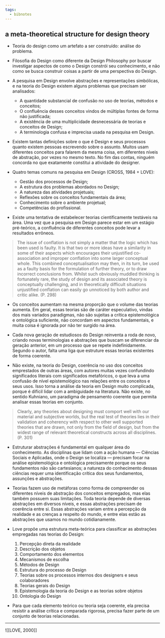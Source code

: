 ```yaml
---
tags:
  - bibnotes
---
```

## a meta-theoretical structure for design theory

- Teoria do design como um artefato a ser construído: análise do problema. 

- Filosofia do Design como diferente da Design Philosophy por buscar investigar aspectos de como o Design constrói seu conhecimento, e não como se busca construir coisas a partir de uma perspectiva do Design.

- A pesquisa em Design envolve abstrações e representações simbólicas, e na teoria do Design existem alguns problemas que precisam ser analisados:
	- A quantidade substancial de confusão no uso de teorias, métodos e conceitos;
	- O confluência desses conceitos vindos de múltiplas fontes de forma não justificada;
	- A existência de uma multiplicidade desnecessária de teorias e conceitos de Design;
	- A terminologia confusa e imprecisa usada na pesquisa em Design.

- Existem tantas definições sobre o que é Design e seus processos quanto existem pessoas escrevendo sobre o assunto. Muitos usam diferentes conceitos para falarem da mesma coisa, em diferentes níveis de abstração, por vezes no mesmo texto. No fim das contas, ninguém concorda no que exatamente constitui a atividade do designer.

- Quatro temas comuns na pesquisa em Design (CROSS, 1984 + LOVE):
	- Gestão dos processos de Design;
	- A estrutura dos problemas abordados no Design;
	- A natureza das atividades projetuais;
	- Reflexões sobre os conceitos fundamentais da área;
	- Conhecimento sobre o ambiente projetual;
	- Competências do profissional.

- Existe uma tentativa de estabelecer teorias cientificamente testáveis na área. Uma vez que a pesquisa em Design parece estar em um estágio pré-teórico, a confluência de diferentes conceitos pode levar a resultados errôneos.

> The issue of conflation is not simply a matter that the logic which has been used is faulty. It is that two or more ideas have a similarity in some of their aspects which encourages their unjustified co-association and improper conflation into some larger conceptual whole. This combined conceptualisation may then, in its turn, be used as a faulty basis for the formulation of further theory, or to draw incorrect conclusions from. Whilst such obviously muddled thinking is fortunately rare, the study of design and its associated theory is conceptually challenging, and in theoretically difficult situations unjustified conflation can easily go unnoticed by both author and critic alike. (P. 298)

- Os conceitos aumentam na mesma proporção que o volume das teorias aumenta. Em geral, essas teorias são de caráter especulativo, vindas dos mais variados paradigmas, não são sujeitas a crítica epistemológica e ontológica suficiente, não concordam em aspectos fundamentais, e muita coisa é ignorada por não ter surgido na área.

- Cada nova geração de estudiosos do Design reinventa a roda de novo, criando novas terminologias e abstrações que buscam se diferenciar da geração anterior, em um processo que se repete indefinidamente. Segundo o autor, falta uma liga que estruture essas teorias existentes de forma coerente.

- Não existe, na teoria do Design, coerência no uso dos conceitos emprestados de outras áreas, com autores muitas vezes confundindo significados literais com significados metafóricos, o que leva a uma confusão de nível epistemológico nas relações entre os conceitos e seus usos. Isso torna a análise da teoria em Design muito complicada, porque é difícil lidar com a ambiguidade na literatura. Não existe, no sentido Kuhniano, um paradigma de pensamento coerente que permita analisar essas teorias em conjunto.

> Clearly, any theories about designing must comport well with our material and subjective worlds, but the real test of theories lies in their validation and coherency with respect to other well supported theories that are drawn, not only from the field of design, but from the widest range of relevant theoretical constructs across all disciplines. (P. 301)

- Estruturar abstrações é fundamental em qualquer área do conhecimento. As disciplinas que lidam com a ação humana — Ciências Sociais e Aplicadas, onde o Design se localiza — precisam focar na análise epistemológica e ontológica precisamente porque os seus fundamentos não são cartesianos; a natureza do conhecimento dessas ciências requer uma identificação crítica dos seus fundamentos, assunções e abstrações.

- Teorias fazem uso de metáforas como forma de compreender os diferentes níveis de abstração dos conceitos empregados, mas elas também possuem suas limitações. Toda teoria depende de diversas abstrações em diversos níveis, e essas abstrações precisam de coerência entre si. Essas abstrações variam entre a percepção da realidade e as crenças a respeito do mundo, e entre elas estão as abstrações que usamos no mundo cotidianamente.

- Love propõe uma estrutura meta-teórica para classificar as abstrações empregadas nas teorias do Design:   
	1. Percepção direta da realidade
	2. Descrição dos objetos
	3. Comportamento dos elementos
	4. Mecanismos de escolha
	5. Métodos de Design
	6. Estrutura do processo de Design
	7. Teorias sobre os processos internos dos designers e seus colaboradores
	8. Teorias gerais do Design
	9. Epistemologia da teoria do Design e as teorias sobre objetos
	10. Ontologia do Design   

- Para que cada elemento teórico ou teoria seja coerente, ela precisa resistir a análise crítica e comparada rigorosa, precisa fazer parte de um conjunto de teorias relacionadas.

---

![[LOVE, 2000]]